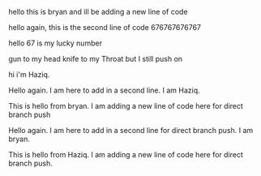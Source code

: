 hello this is bryan and ill be adding a new line of code



hello again, this is the second line of code 676767676767

hello 67 is my lucky number

gun to my head knife to my Throat but I still push on



hi i'm Haziq.

Hello again. I am here to add in a second line. I am Haziq.

This is hello from bryan. I am adding a new line of
code here for direct branch push

Hello again. I am here to add in a second line for direct branch push. I am bryan.

This is hello from Haziq. I am adding a new line of code here for direct branch push.
